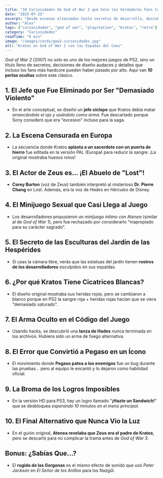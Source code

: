 ```yaml
---
title: "10 Curiosidades de God of War 2 que Solo los Verdaderos Fans Conocen"
date: "2025-07-25"
excerpt: "Desde escenas eliminadas hasta secretos de desarrollo, descubre los datos más sorprendentes de la obra maestra de PS2 que definió a Kratos."
author: "Alex"
tags: ["curiosidades", "god of war", "playstation", "kratos", "retro"]
category: "Curiosidades"
readTime: "6 min"
image: "/images/cards/gow2-curiosidades.jpg"
alt: "Kratos en God of War 2 con las Espadas del Caos"
---
```


_God of War 2_ (2007) no solo es uno de los mejores juegos de PS2, sino un título lleno de secretos, decisiones de diseño audaces y detalles que incluso los fans más hardcore pueden haber pasado por alto. Aquí van **10 perlas ocultas** sobre este clásico.

## 1. El Jefe que Fue Eliminado por Ser "Demasiado Violento"

- En el arte conceptual, se diseñó un **jefe cíclope** que Kratos debía matar _arrancándole el ojo y usándolo como arma_. Fue descartado porque Sony consideró que era "excesivo" incluso para la saga.

## 2. La Escena Censurada en Europa

- La secuencia donde Kratos **aplasta a un sacerdote con un puerta de hierro** fue editada en la versión PAL (Europa) para reducir la sangre. ¡La original mostraba huesos rotos!

## 3. El Actor de Zeus es... ¡El Abuelo de "Lost"!

- **Corey Burton** (voz de Zeus) también interpretó al misterioso **Dr. Pierre Chang** en Lost. Además, era la voz de _Hades_ en _Hércules_ de Disney.

## 4. El Minijuego Sexual que Casi Llega al Juego

- Los desarrolladores propusieron un _minijuego íntimo con Atenea_ (similar al de _God of War 1_), pero fue rechazado por considerarlo "inapropiado para su carácter sagrado".

## 5. El Secreto de las Esculturas del Jardín de las Hespérides

- Si usas la cámara libre, verás que las estatuas del jardín tienen **rostros de los desarrolladores** esculpidos en sus espaldas.

## 6. ¿Por qué Kratos Tiene Cicatrices Blancas?

- El diseño original mostraba sus heridas _rojas_, pero se cambiaron a blanco porque en PS2 la sangre roja + heridas rojas hacían que se viera "demasiado saturado".

## 7. El Arma Oculto en el Código del Juego

- Usando hacks, se descubrió una **lanza de Hades** nunca terminada en los archivos. Hubiera sido un arma de fuego alternativa.

## 8. El Error que Convirtió a Pegaso en un Ícono

- El movimiento donde **Pegaso patea a los enemigos** fue un bug durante las pruebas... pero al equipo le encantó y lo dejaron como habilidad oficial.

## 9. La Broma de los Logros Imposibles

- En la versión HD para PS3, hay un logro llamado "**¡Hazte un Sandwich!**" que se desbloquea _esperando 10 minutos en el menú principal_.

## 10. El Final Alternativo que Nunca Vio la Luz

- En el guión original, **Atenea revelaba que Zeus era el padre de Kratos**, pero se descartó para no complicar la trama antes de _God of War 3_.

## Bonus: ¿Sabías Que...?

- El **rugido de las Gorgonas** es el mismo efecto de sonido que usó _Peter Jackson_ en _El Señor de los Anillos_ para los Nazgûl.
